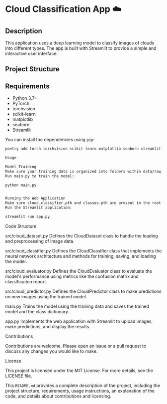 # Cloud Classification App ☁️

## Description

This application uses a deep learning model to classify images of clouds into different types. The app is built with Streamlit to provide a simple and interactive user interface.

## Project Structure



## Requirements

- Python 3.7+
- PyTorch
- torchvision
- scikit-learn
- matplotlib
- seaborn
- Streamlit

You can install the dependencies using `pip`:

```sh
poetry add torch torchvision scikit-learn matplotlib seaborn streamlit

Usage

Model Training
Make sure your training data is organized into folders within data/raw_data/clouds_data/clouds_train and the test data is in data/raw_data/clouds_data/test_data/clouds_test.
Run main.py to train the model:

python main.py


Running the Web Application
Make sure cloud_classifier.pth and classes.pth are present in the root directory.
Run the Streamlit application:

streamlit run app.py

```

Code Structure

src/cloud_dataset.py
Defines the CloudDataset class to handle the loading and preprocessing of image data.

src/cloud_classifier.py
Defines the CloudClassifier class that implements the neural network architecture and methods for training, saving, and loading the model.

src/cloud_evaluator.py
Defines the CloudEvaluator class to evaluate the model's performance using metrics like the confusion matrix and classification report.

src/cloud_predictor.py
Defines the CloudPredictor class to make predictions on new images using the trained model.

main.py
Trains the model using the training data and saves the trained model and the class dictionary.

app.py
Implements the web application with Streamlit to upload images, make predictions, and display the results.

Contributions

Contributions are welcome. Please open an issue or a pull request to discuss any changes you would like to make.

License

This project is licensed under the MIT License. For more details, see the LICENSE file.


This `README.md` provides a complete description of the project, including the project structure, requirements, usage instructions, an explanation of the code, and details about contributions and licensing.
